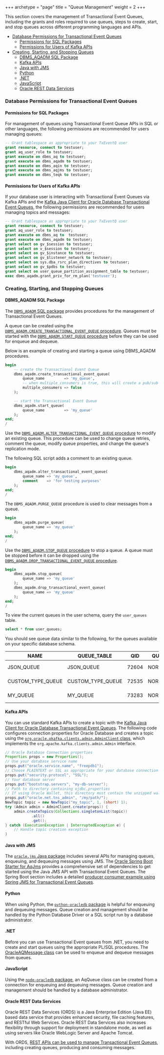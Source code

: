 +++
archetype = "page"
title = "Queue Management"
weight = 2
+++

This section covers the management of Transactional Event Queues, including the grants and roles required to use queues, steps to create, start, and stop queues across different programming languages and APIs.

* [Database Permissions for Transactional Event Queues](#database-permissions-for-transactional-event-queues)
  * [Permissions for SQL Packages](#permissions-for-sql-packages)
  * [Permissions for Users of Kafka APIs](#permissions-for-users-of-kafka-apis)
* [Creating, Starting, and Stopping Queues](#creating-starting-and-stopping-queues)
  * [DBMS_AQADM SQL Package](#dbms_aqadm-sql-package)
  * [Kafka APIs](#kafka-apis)
  * [Java with JMS](#java-with-jms)
  * [Python](#python)
  * [.NET](#net)
  * [JavaScript](#javascript)
  * [Oracle REST Data Services](#oracle-rest-data-services)



### Database Permissions for Transactional Event Queues

#### Permissions for SQL Packages

For management of queues using Transactional Event Queue APIs in SQL or other languages, the following permissions are recommended for users managing  queues:

```sql
-- Grant tablespace as appropriate to your TxEventQ user
grant resource, connect to testuser;
grant aq_user_role to testuser;
grant execute on dbms_aq to testuser;
grant execute on dbms_aqadm to testuser;
grant execute on dbms_aqin to testuser;
grant execute on dbms_aqjms to testuser;
grant execute on dbms_teqk to testuser;
```

#### Permissions for Users of Kafka APIs

If your database user is interacting with Transactional Event Queues via Kafka APIs and the [Kafka Java Client for Oracle Database Transactional Event Queues](https://github.com/oracle/okafka), the following permissions are recommended for users managing topics and messages:

```sql
-- Grant tablespace as appropriate to your TxEventQ user
grant resource, connect to testuser;
grant aq_user_role to testuser;
grant execute on dbms_aq to  testuser;
grant execute on dbms_aqadm to testuser;
grant select on gv_$session to testuser;
grant select on v_$session to testuser;
grant select on gv_$instance to testuser;
grant select on gv_$listener_network to testuser;
grant select on sys.dba_rsrc_plan_directives to testuser;
grant select on gv_$pdbs to testuser;
grant select on user_queue_partition_assignment_table to testuser;
exec dbms_aqadm.grant_priv_for_rm_plan('testuser');
```

### Creating, Starting, and Stopping Queues

#### DBMS_AQADM SQL Package

The [`DBMS_AQADM` SQL package](https://docs.oracle.com/en/database/oracle/oracle-database/23/arpls/DBMS_AQADM.html) provides procedures for the management of Transactional Event Queues.

A queue can be created using the [`DBMS_AQADM.CREATE_TRANSACTIONAL_EVENT_QUEUE` procedure](https://docs.oracle.com/en/database/oracle/oracle-database/23/arpls/DBMS_AQADM.html#GUID-6841A667-1021-4E5C-8567-F71913AA4773). Queues must be started with the [`DBMS_AQADM.START_QUEUE` procedure](https://docs.oracle.com/en/database/oracle/oracle-database/23/arpls/DBMS_AQADM.html#GUID-EED83332-40B1-4B0A-9E50-AC006A1A0615) before they can be used for enqueue and dequeue.

Below is an example of creating and starting a queue using DBMS_AQADM procedures.

```sql
begin
    -- create the Transactional Event Queue
    dbms_aqadm.create_transactional_event_queue(
        queue_name         => 'my_queue',
        -- when multiple_consumers is true, this will create a pub/sub "topic" - the default is false.
        multiple_consumers => false
    );

    -- start the Transactional Event Queue
    dbms_aqadm.start_queue(
        queue_name         => 'my_queue'
    );
end;
/
```

Use the [`DBMS_AQADM.ALTER_TRANSACTIONAL_EVENT_QUEUE` procedure](https://docs.oracle.com/en/database/oracle/oracle-database/23/arpls/DBMS_AQADM.html#GUID-260ED3E1-9959-4033-8B00-FD911424DFBB) to modify an existing queue. This procedure can be used to change queue retries, comment the queue, modify queue properties, and change the queue's replication mode.

The following SQL script adds a comment to an existing queue.

```sql
begin
    dbms_aqadm.alter_transactional_event_queue(
        queue_name => 'my_queue',
        comment    => 'for testing purposes'
    );
end;
/
```

The `DBMS_AQADM.PURGE_QUEUE` procedure is used to clear messages from a queue.

```sql
begin
    dbms_aqadm.purge_queue(
        queue_name => 'my_queue'
    );
end;
/
```

Use the [`DBMS_AQADM.STOP_QUEUE` procedure](https://docs.oracle.com/en/database/oracle/oracle-database/23/arpls/DBMS_AQADM.html#GUID-14EADFE9-D7C3-472D-895D-861BB5570EED) to stop a queue. A queue must be stopped before it can be dropped using the [`DBMS_AQADM.DROP_TRANSACTIONAL_EVENT_QUEUE` procedure](https://docs.oracle.com/en/database/oracle/oracle-database/23/arpls/DBMS_AQADM.html#GUID-99A161DB-85C7-439A-A85C-A7BEEBD0288F).

```sql
begin
    dbms_aqadm.stop_queue(
        queue_name => 'my_queue'
    );
    dbms_aqadm.drop_transactional_event_queue(
        queue_name => 'my_queue'
    );
end;
/
```

To view the current queues in the user schema, query the `user_queues` table.

```sql
select * from user_queues;
```

You should see queue data similar to the following, for the queues available on your specific database schema.

| NAME             | QUEUE_TABLE      | QID  | QUEUE_TYPE     | MAX_RETRIES | RETRY_DELAY | ENQUEUE_ENABLED | DEQUEUE_ENABLED | RETENTION | USER_COMMENT | NETWORK_NAME | SHARDED | QUEUE_CATEGORY           | RECIPIENTS |
|------------------|------------------|------|---------------|-------------|-------------|-----------------|-----------------|-----------|--------------|--------------|---------|-------------------------|------------|
| JSON_QUEUE       | JSON_QUEUE       | 72604 | NORMAL_QUEUE   | 5           | 0           | YES             | YES             | 0         | null         | null         | TRUE    | Transactional Event Queue | SINGLE    |
| CUSTOM_TYPE_QUEUE| CUSTOM_TYPE_QUEUE| 72535 | NORMAL_QUEUE   | 5           | 0           | YES             | YES             | 0         | null         | null         | TRUE    | Transactional Event Queue | SINGLE    |
| MY_QUEUE         | MY_QUEUE         | 73283 | NORMAL_QUEUE   | 5           | 0           | YES             | YES             | 0         | null         | null         | TRUE    | Transactional Event Queue | SINGLE    |




#### Kafka APIs

You can use standard Kafka APIs to create a topic with the [Kafka Java Client for Oracle Database Transactional Event Queues](https://github.com/oracle/okafka). The following code configures connection properties for Oracle Database and creates a topic using the [`org.oracle.okafka.clients.admin.AdminClient` class](https://mvnrepository.com/artifact/com.oracle.database.messaging/okafka), which implements the `org.apache.kafka.clients.admin.Admin` interface.

```java
// Oracle Database Connection properties
Properties props = new Properties();
// Use your database service name
props.put("oracle.service.name", "freepdb1");
// Choose PLAINTEXT or SSL as appropriate for your database connection
props.put("security.protocol", "SSL");
// Your database server 
props.put("bootstrap.servers", "my-db-server");
// Path to directory containing ojdbc.properties
// If using Oracle Wallet, this directory must contain the unzipped wallet
props.put("oracle.net.tns_admin", "/my/path/");
NewTopic topic = new NewTopic("my_topic", 1, (short) 1);
try (Admin admin = AdminClient.create(props)) {
    admin.createTopics(Collections.singletonList(topic))
            .all()
            .get();
} catch (ExecutionException | InterruptedException e) {
    // Handle topic creation exception
}
```

#### Java with JMS

The [`oracle.jms` Java package](https://docs.oracle.com/en/database/oracle/oracle-database/23/jajms/index.html) includes several APIs for managing queues, enqueuing, and dequeuing messages using JMS. The [Oracle Spring Boot Starter for AqJms](https://mvnrepository.com/artifact/com.oracle.database.spring/oracle-spring-boot-starter-aqjms) provides a comprehensive set of dependencies to get started using the Java JMS API with Transactional Event Queues. The Spring Boot section includes a detailed [producer consumer example using Spring JMS for Transactional Event Queues](../spring-boot/jms.md).

#### Python

When using Python, the [`python-oracledb` package](https://python-oracledb.readthedocs.io/en/latest/api_manual/aq.html#aq) is helpful for enqueuing and dequeuing messages. Queue creation and management should be handled by the Python Database Driver or a SQL script run by a database administrator.

#### .NET

Before you can use Transactional Event queues from .NET, you need to create and start queues using the appropriate PL/SQL procedures. The [OracleAQMessage class](https://docs.oracle.com/en/database/oracle/oracle-database/23/odpnt/aq-classes.html#ODPNT-GUID-4DBB419A-BCE1-467C-BA28-3611F3E012CA) can be used to enqueue and dequeue messages from queues.

#### JavaScript

Using the [`node-oracledb` package](https://node-oracledb.readthedocs.io/en/latest/api_manual/aq.html), an AqQueue class can be created from a connection for enqueuing and dequeuing messages. Queue creation and management should be handled by a database administrator.

#### Oracle REST Data Services

Oracle REST Data Services (ORDS) is a Java Enterprise Edition (Java EE) based data service that provides enhanced security, file caching features, and RESTful Web Services. Oracle REST Data Services also increases flexibility through support for deployment in standalone mode, as well as using servers like Oracle WebLogic Server and Apache Tomcat.

With ORDS, [REST APIs can be used to manage Transactional Event Queues](https://docs.oracle.com/en/database/oracle/oracle-rest-data-services/24.4/orrst/api-oracle-transactional-event-queues.html), including creating queues, producing and consuming messages.
